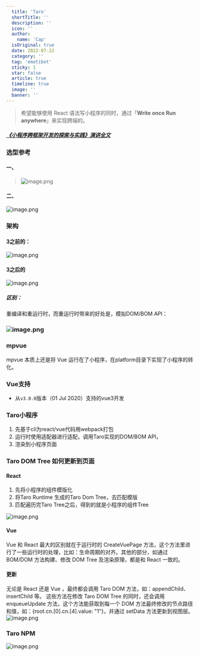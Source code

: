 ```yaml
---
  title: 'Taro'
  shortTitle: ''
  description: ''
  icon: ''
  author:
    name: 'Cap'
  isOriginal: true
  date: 2022-07-22
  category: ''
  tag: 'emotibot'
  sticky: 1
  star: false
  article: true
  timeline: true
  image: ''
  banner: ''
---
```


  > 希望能够使用 React 语法写小程序的同时，通过「**Write once Run anywhere**」来实现跨端的。

##### [《小程序跨框架开发的探索与实践》演讲全文]()
### 选型参考
#### 一、
> ![image.png](https://cdn.nlark.com/yuque/0/2022/png/297368/1658458212376-b49929b8-a365-470c-9fa1-0acd1ed4cc25.png#clientId=u96ba7115-3cc6-4&from=paste&height=451&id=ud0ab9d1a&name=image.png&originHeight=444&originWidth=676&originalType=binary&ratio=1&rotation=0&showTitle=false&size=82176&status=done&style=none&taskId=u92fe5621-509a-4378-a80e-93634f9a3ed&title=&width=687)

#### 二、
![image.png](https://cdn.nlark.com/yuque/0/2022/png/297368/1658458298552-b9a62512-3add-48d3-b8ce-977e0a13b8ce.png#clientId=u96ba7115-3cc6-4&from=paste&height=543&id=u3fa7bf97&name=image.png&originHeight=602&originWidth=758&originalType=binary&ratio=1&rotation=0&showTitle=false&size=261352&status=done&style=none&taskId=u65aaf04a-a0b7-41ef-97a0-261314bcd29&title=&width=684)
### 架构
#### 3之前的：
![image.png](https://cdn.nlark.com/yuque/0/2022/png/297368/1653530590832-13699126-4892-4797-abcb-d1739b0b407e.png#clientId=u69f0cedc-3d9c-4&from=paste&height=259&id=u5da2f416&name=image.png&originHeight=448&originWidth=796&originalType=binary&ratio=1&rotation=0&showTitle=false&size=95817&status=done&style=none&taskId=u19591826-32d3-4f6c-bd0c-fc1eb0286e6&title=&width=461)

#### 3之后的
![image.png](https://cdn.nlark.com/yuque/0/2022/png/297368/1658452800658-988fa750-2f13-4a19-855d-ce5c51b4cc75.png#clientId=u96ba7115-3cc6-4&from=paste&height=159&id=udb40ae85&name=image.png&originHeight=422&originWidth=1234&originalType=binary&ratio=1&rotation=0&showTitle=false&size=165055&status=done&style=none&taskId=u9678a04f-a053-4463-97f4-581ad1a7e73&title=&width=465)
##### 区别：
重编译和重运行时，而重运行时带来的好处是，模拟DOM/BOM API：
### ![image.png](https://cdn.nlark.com/yuque/0/2022/png/297368/1653536397477-589a3fed-bdab-47af-87ee-48d025fe255e.png#clientId=u69f0cedc-3d9c-4&from=paste&height=247&id=u87ed2785&name=image.png&originHeight=494&originWidth=1370&originalType=binary&ratio=1&rotation=0&showTitle=false&size=159837&status=done&style=none&taskId=uc60dad64-64b8-42cc-b01b-3454106d5d0&title=&width=685)
### mpvue
mpvue 本质上还是将 Vue 运行在了小程序，在platform目录下实现了小程序的转化。
### Vue支持

- 从`v3.0.0`版本（01 Jul 2020）支持的vue3开发

### Taro小程序

1. 先基于cli为react/vue代码用webpack打包
2. 运行时使用适配器进行适配，调用Taro实现的DOM/BOM API，
3. 渲染到小程序页面

### Taro DOM Tree 如何更新到页面
#### React

1. 先将小程序的组件模版化
2. 将Taro Runtime 生成的Taro Dom Tree，去匹配模版
3. 匹配遍历完Taro Tree之后，得到的就是小程序的组件Tree

![image.png](https://cdn.nlark.com/yuque/0/2022/png/297368/1658458821752-0bb51c59-5d61-4998-8f2a-929d74689e44.png#clientId=u96ba7115-3cc6-4&from=paste&height=274&id=uabb70561&name=image.png&originHeight=359&originWidth=696&originalType=binary&ratio=1&rotation=0&showTitle=false&size=270486&status=done&style=none&taskId=u6e7485aa-b053-46f7-a46c-7c7856e76f7&title=&width=531)

#### Vue
Vue 和 React 最大的区别就在于运行时的 CreateVuePage 方法，这个方法里进行了一些运行时的处理，比如：生命周期的对齐。其他的部分，如通过 BOM/DOM 方法构建、修改 DOM Tree 及渲染原理，都是和 React 一致的。

#### 更新
无论是 React 还是 Vue ，最终都会调用 Taro DOM 方法，如：appendChild、insertChild 等。
这些方法在修改 Taro DOM Tree 的同时，还会调用 enqueueUpdate 方法，这个方法能获取到每一个 DOM 方法最终修改的节点路径和值，如：{root.cn.[0].cn.[4].value: "1"}，并通过 setData 方法更新到视图层。
![image.png](https://cdn.nlark.com/yuque/0/2022/png/297368/1658458460741-8cb7c7e9-ab7d-4a35-910b-9a1700c76c5d.png#clientId=u96ba7115-3cc6-4&from=paste&height=265&id=uf0ed8f51&name=image.png&originHeight=364&originWidth=729&originalType=binary&ratio=1&rotation=0&showTitle=false&size=149898&status=done&style=none&taskId=u53490226-1b24-4e6e-81da-89f2b7f420d&title=&width=531.5)

### Taro NPM
![image.png](https://cdn.nlark.com/yuque/0/2022/png/297368/1658458624594-3d7e4506-ec75-42d5-ad13-790cceb6eeea.png#clientId=u96ba7115-3cc6-4&from=paste&height=929&id=uabf7fb73&name=image.png&originHeight=929&originWidth=637&originalType=binary&ratio=1&rotation=0&showTitle=false&size=165954&status=done&style=none&taskId=u2ede6cc5-e263-48ac-bb1d-620a507cee5&title=&width=637)
